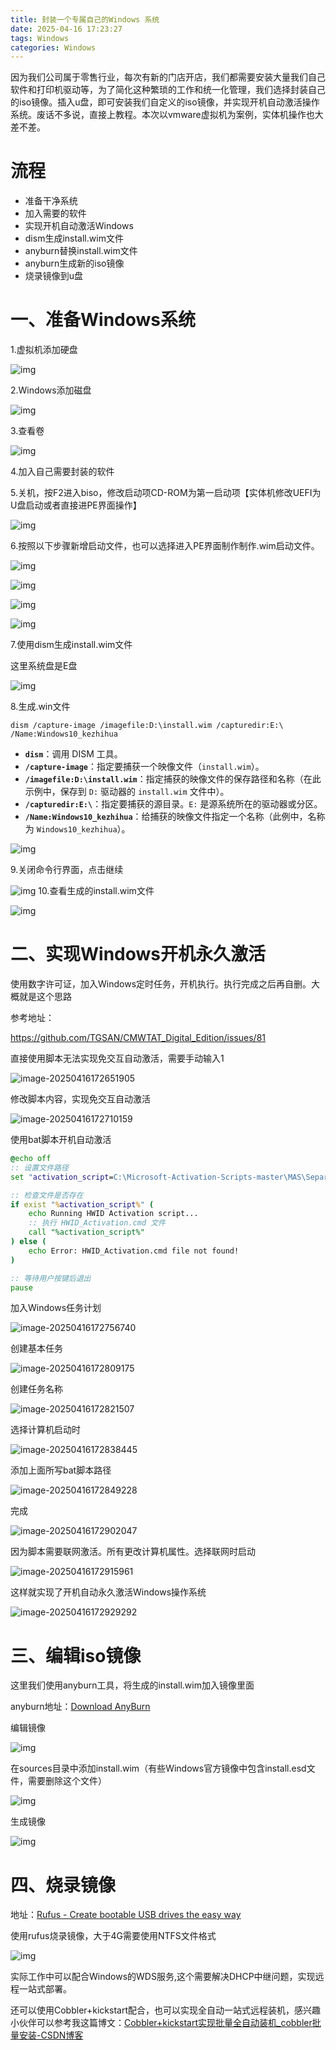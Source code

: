 ```yaml
---
title: 封装一个专属自己的Windows 系统
date: 2025-04-16 17:23:27
tags: Windows
categories: Windows
---
```

​     因为我们公司属于零售行业，每次有新的门店开店，我们都需要安装大量我们自己软件和打印机驱动等，为了简化这种繁琐的工作和统一化管理，我们选择封装自己的iso镜像。插入u盘，即可安装我们自定义的iso镜像，并实现开机自动激活操作系统。废话不多说，直接上教程。本次以vmware虚拟机为案例，实体机操作也大差不差。

# 流程

- 准备干净系统
- 加入需要的软件
- 实现开机自动激活Windows
- dism生成install.wim文件
- anyburn替换install.wim文件
- anyburn生成新的iso镜像
- 烧录镜像到u盘

# **一、准备Windows系统**

1.虚拟机添加硬盘

![img](https://gitee.com/ljh00928/csdn/raw/master/img/44500211ea6b406e89329a537e0479ac.png)

2.Windows添加磁盘

![img](https://gitee.com/ljh00928/csdn/raw/master/img/4e908b5765384ef6a77cdcb1b5c24dd0.png)

3.查看卷 

![img](https://gitee.com/ljh00928/csdn/raw/master/img/8f0680eb1ab14ce8ad7a07706026567e.png)

4.加入自己需要封装的软件 

5.关机，按F2进入biso，修改启动项CD-ROM为第一启动项【实体机修改UEFI为U盘启动或者直接进PE界面操作】

![img](https://gitee.com/ljh00928/csdn/raw/master/img/21ecbdf8e10b4317b5eb4d047bed1b5c.png)

 6.按照以下步骤新增启动文件，也可以选择进入PE界面制作制作.wim启动文件。

![img](https://gitee.com/ljh00928/csdn/raw/master/img/71279447b14f40a18dbb6c4bd9359c9c.png)

![img](https://gitee.com/ljh00928/csdn/raw/master/img/34b638cf3c0743b0aa52d169981da9ab.png)

![img](https://gitee.com/ljh00928/csdn/raw/master/img/d3db2fcbcf4b4e8a86821c9dacb8866b.png)

![img](https://gitee.com/ljh00928/csdn/raw/master/img/05ce4b65f54449709a99756f42382746.png)

7.使用dism生成install.wim文件

这里系统盘是E盘

![img](https://gitee.com/ljh00928/csdn/raw/master/img/a0d638875ef04f4a8930c20c176aba0d.png)

 8.生成.win文件

```
dism /capture-image /imagefile:D:\install.wim /capturedir:E:\ /Name:Windows10_kezhihua
```

- **`dism`**：调用 DISM 工具。
- **`/capture-image`**：指定要捕获一个映像文件（`install.wim`）。
- **`/imagefile:D:\install.wim`**：指定捕获的映像文件的保存路径和名称（在此示例中，保存到 `D:` 驱动器的 `install.wim` 文件中）。
- **`/capturedir:E:\`**：指定要捕获的源目录。`E:` 是源系统所在的驱动器或分区。
- **`/Name:Windows10_kezhihua`**：给捕获的映像文件指定一个名称（此例中，名称为 `Windows10_kezhihua`）。

![img](https://gitee.com/ljh00928/csdn/raw/master/img/aee6e64b9d774947bb7515da2fb82507.png)

 9.关闭命令行界面，点击继续

![img](https://gitee.com/ljh00928/csdn/raw/master/img/82a34ec080024db4848790c2a329a0ff.png)
10.查看生成的install.wim文件

![img](https://gitee.com/ljh00928/csdn/raw/master/img/5af42ac11a6b4fefbb7b686b2a540690.png)

# **二、实现Windows开机永久激活** 

使用数字许可证，加入Windows定时任务，开机执行。执行完成之后再自删。大概就是这个思路

参考地址：

https://github.com/TGSAN/CMWTAT_Digital_Edition/issues/81

直接使用脚本无法实现免交互自动激活，需要手动输入1

![image-20250416172651905](https://gitee.com/ljh00928/csdn/raw/master/img/image-20250416172651905.png)

修改脚本内容，实现免交互自动激活

![image-20250416172710159](https://gitee.com/ljh00928/csdn/raw/master/img/image-20250416172710159.png)

使用bat脚本开机自动激活

```bat
@echo off
:: 设置文件路径
set "activation_script=C:\Microsoft-Activation-Scripts-master\MAS\Separate-Files-Version\Activators\HWID_Activation.cmd"

:: 检查文件是否存在
if exist "%activation_script%" (
    echo Running HWID Activation script...
    :: 执行 HWID_Activation.cmd 文件
    call "%activation_script%"
) else (
    echo Error: HWID_Activation.cmd file not found!
)

:: 等待用户按键后退出
pause
```

加入Windows任务计划

![image-20250416172756740](https://gitee.com/ljh00928/csdn/raw/master/img/image-20250416172756740.png)

创建基本任务

![image-20250416172809175](https://gitee.com/ljh00928/csdn/raw/master/img/image-20250416172809175.png)

创建任务名称

![image-20250416172821507](https://gitee.com/ljh00928/csdn/raw/master/img/image-20250416172821507.png)

选择计算机启动时

![image-20250416172838445](https://gitee.com/ljh00928/csdn/raw/master/img/image-20250416172838445.png)

添加上面所写bat脚本路径

![image-20250416172849228](https://gitee.com/ljh00928/csdn/raw/master/img/image-20250416172849228.png)

完成

![image-20250416172902047](https://gitee.com/ljh00928/csdn/raw/master/img/image-20250416172902047.png)

因为脚本需要联网激活。所有更改计算机属性。选择联网时启动

![image-20250416172915961](https://gitee.com/ljh00928/csdn/raw/master/img/image-20250416172915961.png)

这样就实现了开机自动永久激活Windows操作系统

![image-20250416172929292](https://gitee.com/ljh00928/csdn/raw/master/img/image-20250416172929292.png)

# **三、编辑iso镜像**

这里我们使用anyburn工具，将生成的install.wim加入镜像里面

anyburn地址：[Download AnyBurn](https://www.anyburn.com/download.php)

编辑镜像

![img](https://gitee.com/ljh00928/csdn/raw/master/img/d249d2303afa4beca3337f6a12e8b51c.png)

在sources目录中添加install.wim（有些Windows官方镜像中包含install.esd文件，需要删除这个文件）

![img](https://gitee.com/ljh00928/csdn/raw/master/img/343bbd5335ce419a8d79219d26b3db70.png)

生成镜像

![img](https://gitee.com/ljh00928/csdn/raw/master/img/e67d15ab6f2549be85af906a9c6d2194.png)

# **四、烧录镜像** 

地址：[Rufus - Create bootable USB drives the easy way](https://rufus.ie/en/)

使用rufus烧录镜像，大于4G需要使用NTFS文件格式

![img](https://gitee.com/ljh00928/csdn/raw/master/img/d2008ae8a7f7452a91418a1812d40ab8.png)

实际工作中可以配合Windows的WDS服务,这个需要解决DHCP中继问题，实现远程一站式部署。

还可以使用Cobbler+kickstart配合，也可以实现全自动一站式远程装机，感兴趣小伙伴可以参考我这篇博文：[Cobbler+kickstart实现批量全自动装机_cobbler批量安装-CSDN博客](https://blog.csdn.net/m0_69326428/article/details/144848007)